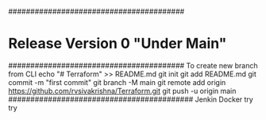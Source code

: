 ########################################
# Release Version 0 "Under Main"       #
########################################
To create new branch from CLI
echo "# Terraform" >> README.md
git init
git add README.md
git commit -m "first commit"
git branch -M main
git remote add origin https://github.com/rvsivakrishna/Terraform.git
git push -u origin main
##########################################
Jenkin Docker try
try
